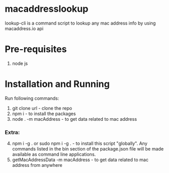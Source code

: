 # macaddresslookup

lookup-cli is a command script to lookup any mac address info by using macaddress.io api

# Pre-requisites

1. node js

# Installation and Running

Run following commands:

1. git clone url - clone the repo
2. npm i - to install the packages
3. node . -m macAddress - to get data related to mac address

### Extra:

4. npm i -g . or sudo npm i -g . - to install this script "globally". Any commands listed in the bin section of the package.json file will be made available as command line applications.
5. getMacAddressData -m macAddress - to get data related to mac address from anywhere
